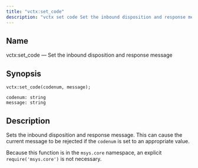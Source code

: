 ```yaml
---
title: "vctx:set_code"
description: "vctx set code Set the inbound disposition and response message vctx set code codenum message Sets the inbound disposition and response message This can cause the current message to be rejected if the codenum is set to an appropriate value Because this function is in the msys core namespace an..."
---
```


<a name="lua.ref.vctx_set_code"></a> 
## Name

vctx:set_code — Set the inbound disposition and response message

<a name="idp19278816"></a> 
## Synopsis

`vctx:set_code(codenum, message);`

```
codenum: string
message: string
```
<a name="idp19281808"></a> 
## Description

Sets the inbound disposition and response message. This can cause the current message to be rejected if the `codenum` is set to an appropriate value.

Because this function is in the `msys.core` namespace, an explicit `require('msys.core')` is not necessary.